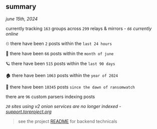 
## summary
_june 15th, 2024_

currently tracking `163` groups across `299` relays & mirrors - _`66` currently online_

⏲ there have been `2` posts within the `last 24 hours`

🦈 there have been `66` posts within the `month of june`

🪐 there have been `515` posts within the `last 90 days`

🏚 there have been `1063` posts within the `year of 2024`

🦕 there have been `10345` posts `since the dawn of ransomwatch`

there are `96` custom parsers indexing posts

_`20` sites using v2 onion services are no longer indexed - [support.torproject.org](https://support.torproject.org/onionservices/v2-deprecation/)_

> see the project [README](https://github.com/joshhighet/ransomwatch#ransomwatch--) for backend technicals
